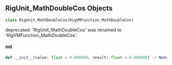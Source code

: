 ## RigUnit_MathDoubleCos Objects

```python
class RigUnit_MathDoubleCos(RigVMFunction_MathDoubleCos)
```

deprecated: 'RigUnit_MathDoubleCos' was renamed to 'RigVMFunction_MathDoubleCos'.

<a id="unreal.RigUnit_MathDoubleCos.__init__"></a>

#### __init__

```python
def __init__(value: float = 0.000000, result: float = 0.000000) -> None
```

<a id="unreal.RigVMFunction_MathDoubleTan"></a>